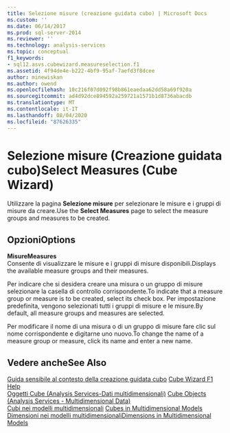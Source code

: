 ```yaml
---
title: Selezione misure (creazione guidata cubo) | Microsoft Docs
ms.custom: ''
ms.date: 06/14/2017
ms.prod: sql-server-2014
ms.reviewer: ''
ms.technology: analysis-services
ms.topic: conceptual
f1_keywords:
- sql12.asvs.cubewizard.measureselection.f1
ms.assetid: 4f94de4e-b222-4bf9-95af-7aefd3f8dcee
author: minewiskan
ms.author: owend
ms.openlocfilehash: 10c216f07d092f98b861eaedaa62dd58a69f920a
ms.sourcegitcommit: ad4d92dce894592a259721a1571b1d8736abacdb
ms.translationtype: MT
ms.contentlocale: it-IT
ms.lasthandoff: 08/04/2020
ms.locfileid: "87626335"
---
```

# <a name="select-measures-cube-wizard"></a><span data-ttu-id="ff6f9-102">Selezione misure (Creazione guidata cubo)</span><span class="sxs-lookup"><span data-stu-id="ff6f9-102">Select Measures (Cube Wizard)</span></span>
  <span data-ttu-id="ff6f9-103">Utilizzare la pagina **Selezione misure** per selezionare le misure e i gruppi di misure da creare.</span><span class="sxs-lookup"><span data-stu-id="ff6f9-103">Use the **Select Measures** page to select the measure groups and measures to be created.</span></span>  
  
## <a name="options"></a><span data-ttu-id="ff6f9-104">Opzioni</span><span class="sxs-lookup"><span data-stu-id="ff6f9-104">Options</span></span>  
 <span data-ttu-id="ff6f9-105">**Misure**</span><span class="sxs-lookup"><span data-stu-id="ff6f9-105">**Measures**</span></span>  
 <span data-ttu-id="ff6f9-106">Consente di visualizzare le misure e i gruppi di misure disponibili.</span><span class="sxs-lookup"><span data-stu-id="ff6f9-106">Displays the available measure groups and their measures.</span></span>  
  
 <span data-ttu-id="ff6f9-107">Per indicare che si desidera creare una misura o un gruppo di misure selezionare la casella di controllo corrispondente.</span><span class="sxs-lookup"><span data-stu-id="ff6f9-107">To indicate that a measure group or measure is to be created, select its check box.</span></span> <span data-ttu-id="ff6f9-108">Per impostazione predefinita, vengono selezionati tutti i gruppi di misure e le misure.</span><span class="sxs-lookup"><span data-stu-id="ff6f9-108">By default, all measure groups and measures are selected.</span></span>  
  
 <span data-ttu-id="ff6f9-109">Per modificare il nome di una misura o di un gruppo di misure fare clic sul nome corrispondente e digitarne uno nuovo.</span><span class="sxs-lookup"><span data-stu-id="ff6f9-109">To change the name of a measure group or measure, click its name and enter a new name.</span></span>  
  
## <a name="see-also"></a><span data-ttu-id="ff6f9-110">Vedere anche</span><span class="sxs-lookup"><span data-stu-id="ff6f9-110">See Also</span></span>  
 <span data-ttu-id="ff6f9-111">[Guida sensibile al contesto della creazione guidata cubo](cube-wizard-f1-help.md) </span><span class="sxs-lookup"><span data-stu-id="ff6f9-111">[Cube Wizard F1 Help](cube-wizard-f1-help.md) </span></span>  
 <span data-ttu-id="ff6f9-112">[Oggetti Cube &#40;Analysis Services-Dati multidimensionali&#41;](multidimensional-models-olap-logical-cube-objects/cube-objects-analysis-services-multidimensional-data.md) </span><span class="sxs-lookup"><span data-stu-id="ff6f9-112">[Cube Objects &#40;Analysis Services - Multidimensional Data&#41;](multidimensional-models-olap-logical-cube-objects/cube-objects-analysis-services-multidimensional-data.md) </span></span>  
 <span data-ttu-id="ff6f9-113">[Cubi nei modelli multidimensionali](multidimensional-models/cubes-in-multidimensional-models.md) </span><span class="sxs-lookup"><span data-stu-id="ff6f9-113">[Cubes in Multidimensional Models](multidimensional-models/cubes-in-multidimensional-models.md) </span></span>  
 [<span data-ttu-id="ff6f9-114">Dimensioni nei modelli multidimensionali</span><span class="sxs-lookup"><span data-stu-id="ff6f9-114">Dimensions in Multidimensional Models</span></span>](multidimensional-models/dimensions-in-multidimensional-models.md)  
  
  
